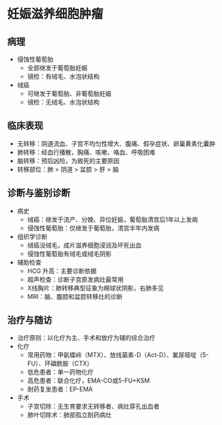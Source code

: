 
# 妊娠滋养细胞肿瘤

## 病理
- 侵蚀性葡萄胎
  - 全部继发于葡萄胎妊娠
  - 镜检：有绒毛、水泡状结构
- 绒癌
  - 可继发于葡萄胎、非葡萄胎妊娠
  - 镜检：无绒毛、水泡状结构
## 临床表现
- 无转移：阴道流血、子宫不均匀性增大、腹痛、假孕症状、卵巢黄素化囊肿
- 肺转移：经血行播散，胸痛、咳嗽、咯血、呼吸困难
- 脑转移：预后凶险，为致死的主要原因
- 转移部位：肺 > 阴道 > 盆腔 > 肝 > 脑

## 诊断与鉴别诊断
- 病史
  - 绒癌：继发于流产、分娩、异位妊娠，葡萄胎清宫后1年以上发病
  - 侵蚀性葡萄胎：仅继发于葡萄胎，清宫半年内发病
- 组织学诊断
  - 绒癌没绒毛，成片滋养细胞浸润及坏死出血
  - 侵蚀性葡萄胎有绒毛或绒毛阴影
- 辅助检查
  - HCG 升高：主要诊断依据
  - 超声检查：诊断子宫原发病灶最常用
  - X线胸片：肺转移典型征象为棉球状阴影，右肺多见
  - MRI：脑、腹腔和盆腔转移灶的诊断
## 治疗与随访
- 治疗原则：以化疗为主、手术和放疗为辅的综合治疗
- 化疗
  - 常用药物：甲氨蝶岭（MTX）、放线菌素-D（Act-D）、氟尿嘧啶（5-FU）、环磷酰胺（CTX）
  - 低危患者：单一药物化疗
  - 高危患者：联合化疗，EMA-CO或5-FU+KSM
  - 耐药复发患者：EP-EMA
- 手术
  - 子宫切除：无生育要求无转移者、病灶穿孔出血者
  - 肺叶切除术：肺部孤立耐药病灶


